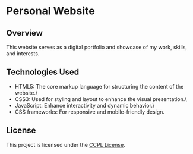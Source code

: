# Personal Website

## Overview
This website serves as a digital portfolio and showcase of my work, skills, and interests.

## Technologies Used
- HTML5: The core markup language for structuring the content of the website.\
- CSS3: Used for styling and layout to enhance the visual presentation.\
- JavaScript: Enhance interactivity and dynamic behavior.\
- CSS frameworks: For responsive and mobile-friendly design.

## License
This project is licensed under the [CCPL License](https://github.com/zthki06/zthki06.github.io/blob/main/LICENSE.txt).
